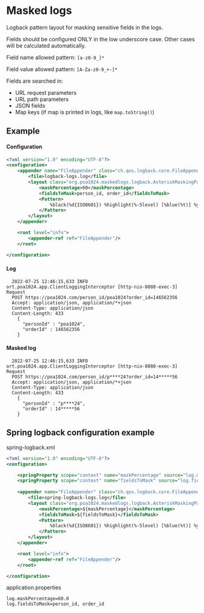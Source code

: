 # Masked logs

Logback pattern layout for masking sensitive fields in 
the logs.

Fields should be configured ONLY in the low underscore case.
Other cases will be calculated automatically.

Field name allowed pattern: `[a-z0-9_]*` 

Field value allowed pattern: `[A-Za-z0-9_+-]*`

Fields are searched in:
* URL request parameters
* URL path parameters
* JSON fields
* Map keys (if map is printed in logs, like `map.toString()`)

## Example
    
#### Configuration
```xml
<?xml version="1.0" encoding="UTF-8"?>
<configuration>
    <appender name="FileAppender" class="ch.qos.logback.core.FileAppender">
        <file>logback-logs.log</file>
        <layout class="org.poa1024.maskedlogs.logback.AsteriskMaskingPatternLayout">
            <maskPercentage>60</maskPercentage>
            <fieldsToMask>person_id, order_id</fieldsToMask>
            <Pattern>
                %black(%d{ISO8601}) %highlight(%-5level) [%blue(%t)] %yellow(%C{1.}): %msg%n%throwable
            </Pattern>
        </layout>
    </appender>

    <root level="info">
        <appender-ref ref="FileAppender"/>
    </root>

</configuration>
```
 
#### Log
```log
  2022-07-25 12:46:15,633 INFO ort.poa1024.app.ClientLoggingInterceptor [http-nio-8080-exec-3] Request
  POST https://poa1024.com/person_id/poa1024?order_id=146562356
  Accept: application/json, application/*+json
  Content-Type: application/json
  Content-Length: 433
    {
      "personId" : "poa1024",
      "orderId" : 146562356
    }
```

#### Masked log
```log
  2022-07-25 12:46:15,633 INFO ort.poa1024.app.ClientLoggingInterceptor [http-nio-8080-exec-3] Request
  POST https://poa1024.com/person_id/p****24?order_id=14*****56
  Accept: application/json, application/*+json
  Content-Type: application/json
  Content-Length: 433
    {
      "personId" : "p****24",
      "orderId" : 14*****56
    }
```

## Spring logback configuration example

spring-logback.xml
```xml
<?xml version="1.0" encoding="UTF-8"?>
<configuration>

    <springProperty scope="context" name="maskPercentage" source="log.maskPercentage"/>
    <springProperty scope="context" name="fieldsToMask" source="log.fieldsToMask"/>
    
    <appender name="FileAppender" class="ch.qos.logback.core.FileAppender">
        <file>spring-logback-logs.log</file>
        <layout class="org.poa1024.maskedlogs.logback.AsteriskMaskingPatternLayout">
            <maskPercentage>${maskPercentage}</maskPercentage>
            <fieldsToMask>${fieldsToMask}</fieldsToMask>
            <Pattern>
                %black(%d{ISO8601}) %highlight(%-5level) [%blue(%t)] %yellow(%C{1.}): %msg%n%throwable
            </Pattern>
        </layout>
    </appender>

    <root level="info">
        <appender-ref ref="FileAppender"/>
    </root>

</configuration>
```

application.properties
```properties
log.maskPercentage=60.0
log.fieldsToMask=person_id, order_id
```